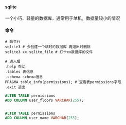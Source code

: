 #### sqlite
一个小巧、轻量的数据库，通常用于单机，数据量较小的情况

#### 命令
```
# 命令行
sqlite3 # 会创建一个临时的数据库 再退出时删除
sqlite3 xx.sqlite_file # 打卡xx数据库的文件

# 进入后
.help 帮助
.tables 表信息
.schema schema信息
PRAGMA table_info(permissions); # 查看表permissions字段
.exit 退出
```

```sql
ALTER TABLE permissions
ADD COLUMN user_floors VARCHAR(255);


ALTER TABLE permissions
ADD COLUMN user_name VARCHAR(255);
```
